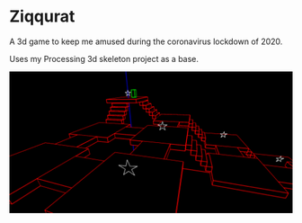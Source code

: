 # Ziqqurat

A 3d game to keep me amused during the coronavirus lockdown of 2020.

Uses my Processing 3d skeleton project as a base.

![Screenshot](https://github.com/acdean/ziqqurat/blob/master/ziqqurat_07667.png)
